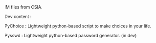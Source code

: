 IM files from CSIA.

Dev content : 

  PyChoice : Lightweight python-based script to make choices in your life.
  
  Pysswd : Lightweight python-based password generator. (in dev)
